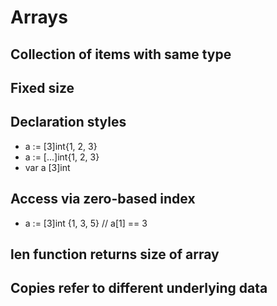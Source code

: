 # Arrays

## Collection of items with same type

## Fixed size

## Declaration styles
* a := [3]int{1, 2, 3}
* a := [...]int{1, 2, 3}
* var a [3]int

## Access via zero-based index
* a := [3]int {1, 3, 5} // a[1] == 3

## len function returns size of array

## Copies refer to different underlying data


